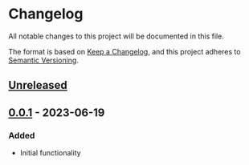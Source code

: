 # Changelog
All notable changes to this project will be documented in this file.

The format is based on [Keep a Changelog](https://keepachangelog.com/en/1.0.0/), and this project adheres to [Semantic Versioning](https://semver.org/spec/v2.0.0.html).

## [Unreleased]

## [0.0.1] - 2023-06-19
### Added
- Initial functionality

[Unreleased]: https://github.com/astanziola/basil/compare/0.0.1...master
[0.0.1]: https://github.com/astanziola/basil/tree/0.0.1

